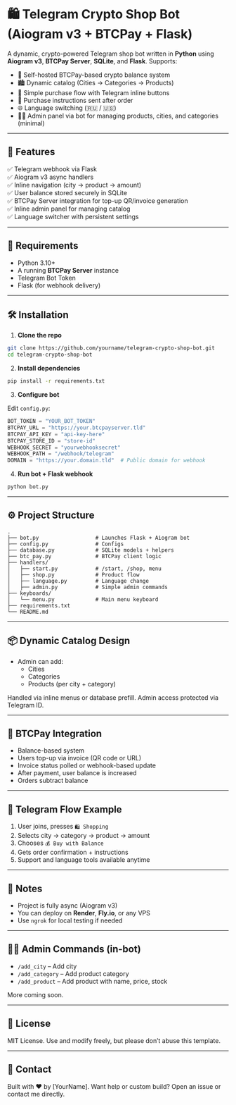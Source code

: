 # 🛍️ Telegram Crypto Shop Bot (Aiogram v3 + BTCPay + Flask)

A dynamic, crypto-powered Telegram shop bot written in **Python** using **Aiogram v3**, **BTCPay Server**, **SQLite**, and **Flask**. Supports:

- 🔗 Self-hosted BTCPay-based crypto balance system
- 🏙️ Dynamic catalog (Cities → Categories → Products)
- 🛒 Simple purchase flow with Telegram inline buttons
- 🧾 Purchase instructions sent after order
- 🌐 Language switching (🇷🇺 / 🇺🇸)
- 👨‍💻 Admin panel via bot for managing products, cities, and categories (minimal)

---

## 🚀 Features

✅ Telegram webhook via Flask  
✅ Aiogram v3 async handlers  
✅ Inline navigation (city → product → amount)  
✅ User balance stored securely in SQLite  
✅ BTCPay Server integration for top-up QR/invoice generation  
✅ Inline admin panel for managing catalog  
✅ Language switcher with persistent settings

---

## 🧰 Requirements

- Python 3.10+
- A running **BTCPay Server** instance
- Telegram Bot Token
- Flask (for webhook delivery)

---

## 🛠️ Installation

1. **Clone the repo**

```bash
git clone https://github.com/yourname/telegram-crypto-shop-bot.git
cd telegram-crypto-shop-bot
```

2. **Install dependencies**

```bash
pip install -r requirements.txt
```

3. **Configure bot**

Edit `config.py`:

```python
BOT_TOKEN = "YOUR_BOT_TOKEN"
BTCPAY_URL = "https://your.btcpayserver.tld"
BTCPAY_API_KEY = "api-key-here"
BTCPAY_STORE_ID = "store-id"
WEBHOOK_SECRET = "yourwebhooksecret"
WEBHOOK_PATH = "/webhook/telegram"
DOMAIN = "https://your.domain.tld"  # Public domain for webhook
```

4. **Run bot + Flask webhook**

```bash
python bot.py
```

---

## ⚙️ Project Structure

```text
.
├── bot.py                  # Launches Flask + Aiogram bot
├── config.py               # Configs
├── database.py             # SQLite models + helpers
├── btc_pay.py              # BTCPay client logic
├── handlers/
│   ├── start.py            # /start, /shop, menu
│   ├── shop.py             # Product flow
│   ├── language.py         # Language change
│   ├── admin.py            # Simple admin commands
├── keyboards/
│   └── menu.py             # Main menu keyboard
├── requirements.txt
└── README.md
```

---

## 📦 Dynamic Catalog Design

- Admin can add:
  - Cities
  - Categories
  - Products (per city + category)

Handled via inline menus or database prefill. Admin access protected via Telegram ID.

---

## 🔐 BTCPay Integration

- Balance-based system
- Users top-up via invoice (QR code or URL)
- Invoice status polled or webhook-based update
- After payment, user balance is increased
- Orders subtract balance

---

## 📲 Telegram Flow Example

1. User joins, presses `🛍 Shopping`
2. Selects city → category → product → amount
3. Chooses `💰 Buy with Balance`
4. Gets order confirmation + instructions
5. Support and language tools available anytime

---

## 📌 Notes

- Project is fully async (Aiogram v3)
- You can deploy on **Render**, **Fly.io**, or any VPS
- Use `ngrok` for local testing if needed

---

## 🧑‍💻 Admin Commands (in-bot)

- `/add_city` – Add city
- `/add_category` – Add product category
- `/add_product` – Add product with name, price, stock

More coming soon.

---

## 📄 License

MIT License. Use and modify freely, but please don’t abuse this template.

---

## 💬 Contact

Built with ❤️ by [YourName]. Want help or custom build? Open an issue or contact me directly.
